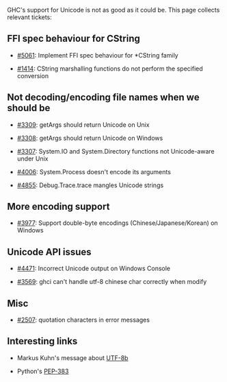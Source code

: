 
GHC's support for Unicode is not as good as it could be. This page collects relevant tickets:

## FFI spec behaviour for CString

- [\#5061](https://gitlab.haskell.org//ghc/ghc/issues/5061): Implement FFI spec behaviour for \*CString family

- [\#1414](https://gitlab.haskell.org//ghc/ghc/issues/1414): CString marshalling functions do not perform the specified conversion

## Not decoding/encoding file names when we should be

- [\#3309](https://gitlab.haskell.org//ghc/ghc/issues/3309): getArgs should return Unicode on Unix

- [\#3308](https://gitlab.haskell.org//ghc/ghc/issues/3308): getArgs should return Unicode on Windows

- [\#3307](https://gitlab.haskell.org//ghc/ghc/issues/3307): System.IO and System.Directory functions not Unicode-aware under Unix

- [\#4006](https://gitlab.haskell.org//ghc/ghc/issues/4006): System.Process doesn't encode its arguments

- [\#4855](https://gitlab.haskell.org//ghc/ghc/issues/4855): Debug.Trace.trace mangles Unicode strings

## More encoding support

- [\#3977](https://gitlab.haskell.org//ghc/ghc/issues/3977): Support double-byte encodings (Chinese/Japanese/Korean) on Windows

## Unicode API issues

- [\#4471](https://gitlab.haskell.org//ghc/ghc/issues/4471): Incorrect Unicode output on Windows Console

- [\#3569](https://gitlab.haskell.org//ghc/ghc/issues/3569): ghci can't handle utf-8 chinese char correctly when modify

## Misc

- [\#2507](https://gitlab.haskell.org//ghc/ghc/issues/2507): quotation characters in error messages

## Interesting links

- Markus Kuhn's message about [ UTF-8b](http://hyperreal.org/~est/utf-8b/releases/utf-8b-20060413043934/kuhn-utf-8b.html)

- Python's [ PEP-383](http://www.python.org/dev/peps/pep-0383/)